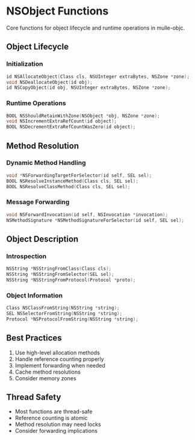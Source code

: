 # NSObject Functions

Core functions for object lifecycle and runtime operations in mulle-objc.

## Object Lifecycle

### Initialization
```c
id NSAllocateObject(Class cls, NSUInteger extraBytes, NSZone *zone);
void NSDeallocateObject(id obj);
id NSCopyObject(id obj, NSUInteger extraBytes, NSZone *zone);
```

### Runtime Operations
```c
BOOL NSShouldRetainWithZone(NSObject *obj, NSZone *zone);
void NSIncrementExtraRefCount(id object);
BOOL NSDecrementExtraRefCountWasZero(id object);
```

## Method Resolution

### Dynamic Method Handling
```c
void *NSForwardingTargetForSelector(id self, SEL sel);
BOOL NSResolveInstanceMethod(Class cls, SEL sel);
BOOL NSResolveClassMethod(Class cls, SEL sel);
```

### Message Forwarding
```c
void NSForwardInvocation(id self, NSInvocation *invocation);
NSMethodSignature *NSMethodSignatureForSelector(id self, SEL sel);
```

## Object Description

### Introspection
```c
NSString *NSStringFromClass(Class cls);
NSString *NSStringFromSelector(SEL sel);
NSString *NSStringFromProtocol(Protocol *proto);
```

### Object Information
```c
Class NSClassFromString(NSString *string);
SEL NSSelectorFromString(NSString *string);
Protocol *NSProtocolFromString(NSString *string);
```

## Best Practices

1. Use high-level allocation methods
2. Handle reference counting properly
3. Implement forwarding when needed
4. Cache method resolutions
5. Consider memory zones

## Thread Safety

- Most functions are thread-safe
- Reference counting is atomic
- Method resolution may need locks
- Consider forwarding implications
